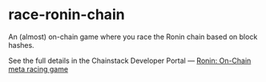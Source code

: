 # race-ronin-chain
An (almost) on-chain game where you race the Ronin chain based on block hashes.

See the full details in the Chainstack Developer Portal — [Ronin: On-Chain meta racing game](https://docs.chainstack.com/docs/ronin-on-chain-meta-racing-game)
